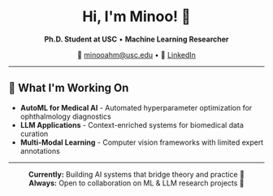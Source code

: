 <div align="center">


# Hi, I'm Minoo! 👋

**Ph.D. Student at USC** • **Machine Learning Researcher**

📧 minooahm@usc.edu • 🔗 [LinkedIn](https://www.linkedin.com/in/minoo-ahmadi-16342721a/)

</div>

---

## 🔬 What I'm Working On

- **AutoML for Medical AI** - Automated hyperparameter optimization for ophthalmology diagnostics
- **LLM Applications** - Context-enriched systems for biomedical data curation
- **Multi-Modal Learning** - Computer vision frameworks with limited expert annotations

---

<div align="center">

**Currently:** Building AI systems that bridge theory and practice 🚀  
**Always:** Open to collaboration on ML & LLM research projects 🤝

</div>
